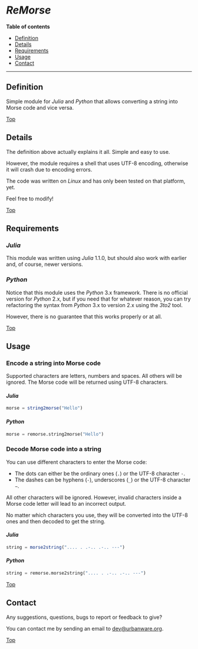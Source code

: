 # *ReMorse*

**Table of contents**
*   [Definition](#definition)
*   [Details](#details)
*   [Requirements](#requirements)
*   [Usage](#usage)
*   [Contact](#contact)

----

## Definition

Simple module for *Julia* and *Python* that allows converting a string into Morse code and vice versa.

[Top](#remorse)

## Details

The definition above actually explains it all. Simple and easy to use.

However, the module requires a shell that uses UTF-8 encoding, otherwise it will crash due to encoding errors.

The code was written on *Linux* and has only been tested on that platform, yet.

Feel free to modify!

[Top](#remorse)

## Requirements

### *Julia*

This module was written using *Julia* 1.1.0, but should also work with earlier and, of course, newer versions.

### *Python*

Notice that this module uses the *Python* 3.x framework. There is no official version for *Python* 2.x, but if you need that for whatever reason, you can try refactoring the syntax from *Python* 3.x to version 2.x using the *3to2* tool.

However, there is no guarantee that this works properly or at all.

[Top](#remorse)

## Usage

### Encode a string into Morse code

Supported characters are letters, numbers and spaces. All others will be ignored. The Morse code will be returned using UTF-8 characters.

#### *Julia*

```julia
morse = string2morse("Hello")
```

#### *Python*

```python
morse = remorse.string2morse("Hello")
```

### Decode Morse code into a string

You can use different characters to enter the Morse code:

*   The dots can either be the ordinary ones (`.`) or the UTF-8 character `·`.
*   The dashes can be hyphens (`-`), underscores (`_`) or the UTF-8 character `−`.

All other characters will be ignored. However, invalid characters inside a Morse code letter will lead to an incorrect output.

No matter which characters you use, they will be converted into the UTF-8 ones and then decoded to get the string.

#### *Julia*

```julia
string = morse2string(".... . .-.. .-.. ---")
```

#### *Python*

```python
string = remorse.morse2string(".... . .-.. .-.. ---")
```

[Top](#remorse)

## Contact

Any suggestions, questions, bugs to report or feedback to give?

You can contact me by sending an email to <dev@urbanware.org>.

[Top](#remorse)
